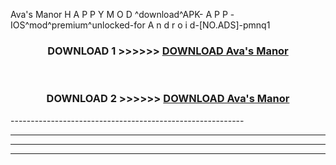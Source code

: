  Ava's Manor  H A P P Y M O D ^download^APK- A P P -IOS^mod^premium^unlocked-for A n d r o i d-[NO.ADS]-pmnq1



<div align="center">

<h3>DOWNLOAD 1 >>>>>> <a href="https://en-mod.web.app/?en= Ava's Manor ">DOWNLOAD Ava's Manor  </a></h3><br>

<h3>DOWNLOAD 2 >>>>>> <a href="https://en-mod.web.app/?en= Ava's Manor ">DOWNLOAD Ava's Manor  </a></h3>

</div>
----------------------------------------------------------

----------------------------------------------------------

----------------------------------------------------------

----------------------------------------------------------



